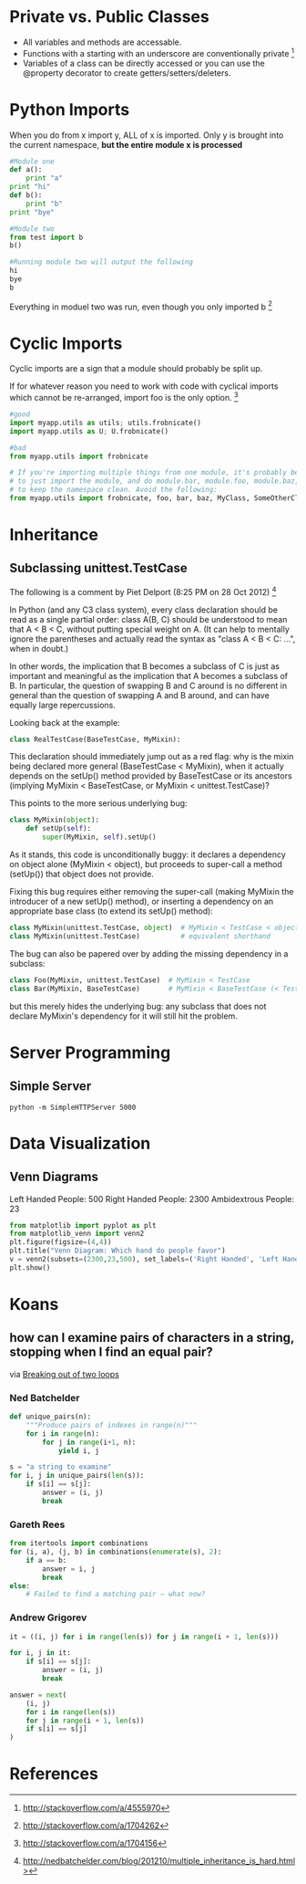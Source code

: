 # Private vs. Public Classes

-   All variables and methods are accessable.
-   Functions with a starting with an underscore are conventionally
    private [^1]
-   Variables of a class can be directly accessed or you can use the
    @property decorator to create getters/setters/deleters.

# Python Imports

When you do from x import y, ALL of x is imported. Only y is brought
into the current namespace, **but the entire module x is processed**

``` python
#Module one
def a():
    print "a"
print "hi"
def b():
    print "b"
print "bye"

#Module two
from test import b
b()

#Running module two will output the following
hi
bye
b
```

Everything in moduel two was run, even though you only imported b [^2]

# Cyclic Imports

Cyclic imports are a sign that a module should probably be split up.

If for whatever reason you need to work with code with cyclical imports
which cannot be re-arranged, import foo is the only option. [^3]

``` python
#good
import myapp.utils as utils; utils.frobnicate()
import myapp.utils as U; U.frobnicate()

#bad
from myapp.utils import frobnicate

# If you're importing multiple things from one module, it's probably better
# to just import the module, and do module.bar, module.foo, module.baz, etc.,
# to keep the namespace clean. Avoid the following:
from myapp.utils import frobnicate, foo, bar, baz, MyClass, SomeOtherClass, # yada yada
```

# Inheritance

## Subclassing unittest.TestCase

The following is a comment by Piet Delport (8:25 PM on 28 Oct 2012) [^4]

In Python (and any C3 class system), every class declaration should be
read as a single partial order: class A(B, C) should be understood to
mean that A &lt; B &lt; C, without putting special weight on A. (It can
help to mentally ignore the parentheses and actually read the syntax as
"class A &lt; B &lt; C: ...", when in doubt.)

In other words, the implication that B becomes a subclass of C is just
as important and meaningful as the implication that A becomes a subclass
of B. In particular, the question of swapping B and C around is no
different in general than the question of swapping A and B around, and
can have equally large repercussions.

Looking back at the example:

``` python
class RealTestCase(BaseTestCase, MyMixin):
```

This declaration should immediately jump out as a red flag: why is the
mixin being declared more general (BaseTestCase &lt; MyMixin), when it
actually depends on the setUp() method provided by BaseTestCase or its
ancestors (implying MyMixin &lt; BaseTestCase, or MyMixin &lt;
unittest.TestCase)?

This points to the more serious underlying bug:

``` python
class MyMixin(object):
    def setUp(self):
        super(MyMixin, self).setUp()
```

As it stands, this code is unconditionally buggy: it declares a
dependency on object alone (MyMixin &lt; object), but proceeds to
super-call a method (setUp()) that object does not provide.

Fixing this bug requires either removing the super-call (making MyMixin
the introducer of a new setUp() method), or inserting a dependency on an
appropriate base class (to extend its setUp() method):

``` python
class MyMixin(unittest.TestCase, object)  # MyMixin < TestCase < object
class MyMixin(unittest.TestCase)          # equivalent shorthand
```

The bug can also be papered over by adding the missing dependency in a
subclass:

``` python
class Foo(MyMixin, unittest.TestCase)  # MyMixin < TestCase
class Bar(MyMixin, BaseTestCase)       # MyMixin < BaseTestCase (< TestCase)
```

but this merely hides the underlying bug: any subclass that does not
declare MyMixin's dependency for it will still hit the problem.

# Server Programming

## Simple Server

``` terminal256
python -m SimpleHTTPServer 5000
```

# Data Visualization

## Venn Diagrams

Left Handed People: 500 Right Handed People: 2300 Ambidextrous People:
23

``` python
from matplotlib import pyplot as plt
from matplotlib_venn import venn2
plt.figure(figsize=(4,4))
plt.title("Venn Diagram: Which hand do people favor")
v = venn2(subsets=(2300,23,500), set_labels=('Right Handed', 'Left Handed'))
plt.show()

```

# Koans
## how can I examine pairs of characters in a string, stopping when I find an equal pair?
via [Breaking out of two loops](http://nedbatchelder.com/blog/201608/breaking_out_of_two_loops.html)
### Ned Batchelder

``` python
def unique_pairs(n):
    """Produce pairs of indexes in range(n)"""
    for i in range(n):
        for j in range(i+1, n):
            yield i, j

s = "a string to examine"
for i, j in unique_pairs(len(s)):
    if s[i] == s[j]:
        answer = (i, j)
        break
```


### Gareth Rees

``` python
from itertools import combinations
for (i, a), (j, b) in combinations(enumerate(s), 2):
    if a == b:
        answer = i, j
        break
else:
    # Failed to find a matching pair — what now?
```

### Andrew Grigorev


``` python
it = ((i, j) for i in range(len(s)) for j in range(i + 1, len(s)))

for i, j in it:
    if s[i] == s[j]:
        answer = (i, j)
        break
```
        
``` python
answer = next(
    (i, j)
    for i in range(len(s))
    for j in range(i + 1, len(s))
    if s[i] == s[j]
)
```
        
        

# References
[^1]: http://stackoverflow.com/a/4555970
[^2]: http://stackoverflow.com/a/1704262
[^3]: http://stackoverflow.com/a/1704156
[^4]: http://nedbatchelder.com/blog/201210/multiple_inheritance_is_hard.html>
